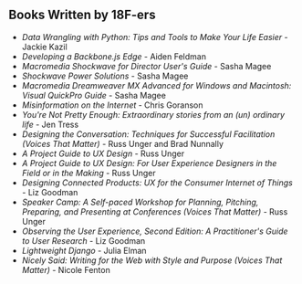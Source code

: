 ## Books Written by 18F-ers 

* _Data Wrangling with Python: Tips and Tools to Make Your Life Easier_ - Jackie Kazil
* _Developing a Backbone.js Edge_ - Aiden Feldman
* _Macromedia Shockwave for Director User's Guide_ - Sasha Magee
* _Shockwave Power Solutions_ - Sasha Magee
* _Macromedia Dreamweaver MX Advanced for Windows and Macintosh: Visual QuickPro Guide_ - Sasha Magee
* _Misinformation on the Internet_ - Chris Goranson
* _You're Not Pretty Enough: Extraordinary stories from an (un) ordinary life_ - Jen Tress 
* _Designing the Conversation: Techniques for Successful Facilitation (Voices That Matter)_ - Russ Unger and Brad Nunnally 
* _A Project Guide to UX Design_ - Russ Unger
* _A Project Guide to UX Design: For User Experience Designers in the Field or in the Making_ - Russ Unger
* _Designing Connected Products: UX for the Consumer Internet of Things_ - Liz Goodman
* _Speaker Camp: A Self-paced Workshop for Planning, Pitching, Preparing, and Presenting at Conferences (Voices That Matter)_ - Russ Unger
* _Observing the User Experience, Second Edition: A Practitioner's Guide to User Research_ - Liz Goodman
* _Lightweight Django_ - Julia Elman 
* _Nicely Said: Writing for the Web with Style and Purpose (Voices That Matter)_ - Nicole Fenton
